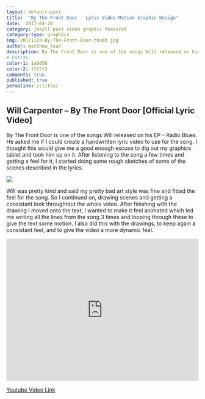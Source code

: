 ```yaml
---
layout: default-post
title:  "By The Front Door - Lyric Video Motion Graphic Design"
date:  2017-04-20
category: jekyll post video graphic featured
category-type: graphics
img: 20171103-By-The-Front-Door-thumb.jpg
author: matthew_lean
description: By The Front Door is one of the songs Will released on his EP – Radio Blues. He asked me if I could create a handwritten lyric video to use for the song.
# Extras.
color-1: 1a0056
color-2: f2f2f2
comments: true
published: true
permalink: /:title/
---
```


## Will Carpenter – By The Front Door [Official Lyric Video]

By The Front Door is one of the songs Will released on his EP – Radio Blues. He asked me if I could create a handwritten lyric video to use for the song. I thought this would give me a good enough excuse to dig out my graphics tablet and took him up on it. After listening to the song a few times and getting a feel for it, I started doing some rough sketches of some of the scenes described in the lyrics.

<div href="#" data-featherlight="{{ site.url }}/assets/site-post/20171103-By-The-Front-Door-thumb.jpg" class="img" alt="By the front door"><img src="{{ site.url }}/assets/site-post/20171103-By-The-Front-Door-thumb.jpg"></div>

Will was pretty kind and said my pretty bad art style was fine and fitted the feel for the song. So I continued on, drawing scenes and getting a consistant look throughtout the whole video. After finishing with the drawing I moved onto the text, I wanted to make it feel animated which led me writing all the lines from the song 3 times and looping through these to give the text some motion. I also did this with the drawings, to keep again a consistant feel, and to give the video a more dynamic feel.

<div style='position:relative; padding-bottom:74%'><iframe src='https://gfycat.com/ifr/CourageousDaringHoki' frameborder='0' scrolling='no' width='100%' height='100%' style='position:absolute;top:0;left:0;' allowfullscreen></iframe></div>

[Youtube Video Link](https://www.youtube.com/watch?v=F4DffiVg2dw)
